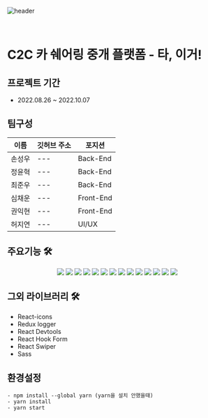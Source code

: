 ![header](https://capsule-render.vercel.app/api?type=waving&text=ta,iger&color=auto&height=200&width=auto&animation=scaleIn)

<br>

# C2C 카 쉐어링 중개 플랫폼 - 타, 이거!

 
## 프로젝트 기간
- 2022.08.26 ~ 2022.10.07

## 팀구성
이름 | 깃허브 주소 | 포지션 
--- | --- | --- 
손성우 | --- | Back-End
정윤혁 | --- | Back-End 
최준우 | --- | Back-End 
심채운 | --- | Front-End
권익현  | --- | Front-End
허지연 | --- | UI/UX 

## 주요기능 🛠
<div align=center> 
<img src="https://img.shields.io/badge/React-F7DF1E?style=for-the-badge&logo=react&logoColor=#3776AB"/>
<img src="https://img.shields.io/badge/Styled_Components-000000?style=for-the-badge&logo=react&logoColor=#3776AB"/>
<img src="https://img.shields.io/badge/Redux/Toolkit-61DAFB?style=for-the-badge&logo=redux&logoColor=#CA4245"/>
<img src="https://img.shields.io/badge/ReactRouter-F7DF1E?style=for-the-badge&logo=redux&logoColor=#764ABC"/>
<img src="https://img.shields.io/badge/Axios-000000?style=for-the-badge&logo=axios&logoColor=#3776AB"/>
<img src="https://img.shields.io/badge/Javascript-red?style=for-the-badge&logo=javascript&logoColor=black"/>
<img src="https://img.shields.io/badge/HTML5-008000?style=for-the-badge&logo=HTML5&logoColor=#E34F26"/>
<img src="https://img.shields.io/badge/CSS3-blue?style=for-the-badge&logo=css3&logoColor=#1572B6"/>
<img src="https://img.shields.io/badge/Sock.js-black?style=for-the-badge&logo=socket.io&logoColor=#1572B6"/>
<img src="https://img.shields.io/badge/STOMP-61DAFB?style=for-the-badge&logo=stomp&logoColor=#CA4245"/>
<img src="https://img.shields.io/badge/Chart.js-F7DF1E?style=for-the-badge&logo=chart.js&logoColor=#4287f5"/>
<img src="https://img.shields.io/badge/AWS.S3-red?style=for-the-badge&logo=AWS&logoColor=#32a852"/>
<img src="https://img.shields.io/badge/AWS.CLOUDFRONT-000000?style=for-the-badge&logo=CLOUDFRONT&logoColor=#3776AB"/>
<img src="https://img.shields.io/badge/Kakao.Map-blue?style=for-the-badge&logo=kakao&logoColor=#1572B6"/>
</div>

## 그외 라이브러리 🛠

- React-icons
- Redux logger
- React Devtools
- React Hook Form
- React Swiper
- Sass

## 환경설정

```
- npm install --global yarn (yarn을 설치 안했을때)
- yarn install
- yarn start
```



